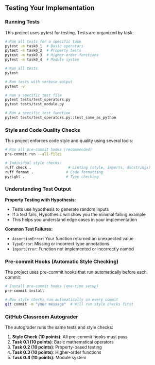 ## Testing Your Implementation

### Running Tests

This project uses pytest for testing. Tests are organized by task:

```bash
# Run all tests for a specific task
pytest -m task0_1  # Basic operators
pytest -m task0_2  # Property tests
pytest -m task0_3  # Higher-order functions
pytest -m task0_4  # Module system

# Run all tests
pytest

# Run tests with verbose output
pytest -v

# Run a specific test file
pytest tests/test_operators.py
pytest tests/test_module.py

# Run a specific test function
pytest tests/test_operators.py::test_same_as_python
```

### Style and Code Quality Checks

This project enforces code style and quality using several tools:

```bash
# Run all pre-commit hooks (recommended)
pre-commit run --all-files

# Individual style checks:
ruff check .                 # Linting (style, imports, docstrings)
ruff format .               # Code formatting
pyright .                   # Type checking
```

### Understanding Test Output

**Property Testing with Hypothesis:**
- Tests use hypothesis to generate random inputs
- If a test fails, Hypothesis will show you the minimal failing example
- This helps you understand edge cases in your implementation

**Common Test Failures:**
- `AssertionError`: Your function returned an unexpected value
- `TypeError`: Missing or incorrect type annotations
- `ImportError`: Function not implemented or incorrectly named

### Pre-commit Hooks (Automatic Style Checking)

The project uses pre-commit hooks that run automatically before each commit:

```bash
# Install pre-commit hooks (one-time setup)
pre-commit install

# Now style checks run automatically on every commit
git commit -m "your message"  # Will run style checks first
```

### GitHub Classroom Autograder

The autograder runs the same tests and style checks:

1. **Style Check (10 points)**: All pre-commit hooks must pass
2. **Task 0.1 (10 points)**: Basic mathematical operators
3. **Task 0.2 (10 points)**: Property-based testing
4. **Task 0.3 (10 points)**: Higher-order functions
5. **Task 0.4 (10 points)**: Module system
